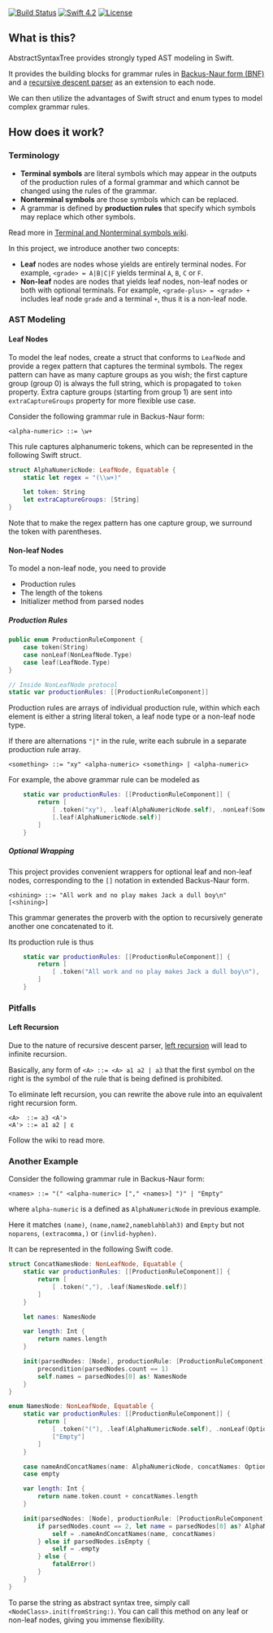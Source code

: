 [![Build Status](https://travis-ci.com/DJBen/AbstractSyntaxTree.svg?branch=master)](https://travis-ci.com/DJBen/AbstractSyntaxTree)
[![Swift 4.2](https://img.shields.io/badge/swift-4.2-red.svg?style=flat)](https://developer.apple.com/swift)
[![License](https://img.shields.io/badge/license-MIT-lightgrey.svg)](https://opensource.org/licenses/MIT)


## What is this?
AbstractSyntaxTree provides strongly typed AST modeling in Swift.

It provides the building blocks for grammar rules in [Backus-Naur form (BNF)](https://en.wikipedia.org/wiki/Backus–Naur_form) and a [recursive descent parser](https://en.wikipedia.org/wiki/Recursive_descent_parser) as an extension to each node.

We can then utilize the advantages of Swift struct and enum types to model complex grammar rules.

## How does it work?

### Terminology
- **Terminal symbols** are literal symbols which may appear in the outputs of the production rules of a formal grammar and which cannot be changed using the rules of the grammar.
- **Nonterminal symbols** are those symbols which can be replaced.
- A grammar is defined by **production rules** that specify which symbols may replace which other symbols.

Read more in [Terminal and Nonterminal symbols wiki](https://en.wikipedia.org/wiki/Terminal_and_nonterminal_symbols).

In this project, we introduce another two concepts:

- **Leaf** nodes are nodes whose yields are entirely terminal nodes. For example, `<grade> = A|B|C|F` yields terminal `A`, `B`, `C` or `F`.
- **Non-leaf** nodes are nodes that yields leaf nodes, non-leaf nodes or both with optional terminals. For example, `<grade-plus> = <grade> +` includes leaf node `grade` and a terminal `+`, thus it is a non-leaf node.

### AST Modeling

#### Leaf Nodes

To model the leaf nodes, create a struct that conforms to `LeafNode` and provide a regex pattern that captures the terminal symbols. The regex pattern can have as many capture groups as you wish; the first capture group (group 0) is always the full string, which is propagated to `token` property. Extra capture groups (starting from group 1) are sent into `extraCaptureGroups` property for more flexible use case.

Consider the following grammar rule in Backus-Naur form:

 ```
 <alpha-numeric> ::= \w+
```
This rule captures alphanumeric tokens, which can be represented in the following Swift struct.

```swift
struct AlphaNumericNode: LeafNode, Equatable {
    static let regex = "(\\w+)"

    let token: String
    let extraCaptureGroups: [String]
}
```
Note that to make the regex pattern has one capture group, we surround the token with parentheses.

#### Non-leaf Nodes

To model a non-leaf node, you need to provide

- Production rules
- The length of the tokens
- Initializer method from parsed nodes

##### Production Rules
```swift
public enum ProductionRuleComponent {
    case token(String)
    case nonLeaf(NonLeafNode.Type)
    case leaf(LeafNode.Type)
}

// Inside NonLeafNode protocol
static var productionRules: [[ProductionRuleComponent]]
```

Production rules are arrays of individual production rule, within which each element is either a string literal token, a leaf node type or a non-leaf node type.

If there are alternations `"|"` in the rule, write each subrule in a separate production rule array.

```
<something> ::= "xy" <alpha-numeric> <something> | <alpha-numeric>
```
For example, the above grammar rule can be modeled as

```swift
    static var productionRules: [[ProductionRuleComponent]] {
        return [
            [ .token("xy"), .leaf(AlphaNumericNode.self), .nonLeaf(Something.self)],
            [.leaf(AlphaNumericNode.self)]
        ]
    }
```
##### Optional Wrapping

This project provides convenient wrappers for optional leaf and non-leaf nodes, corresponding to the `[]` notation in extended Backus-Naur form.

```
<shining> ::= "All work and no play makes Jack a dull boy\n" [<shining>]
```
This grammar generates the proverb with the option to recursively generate another one concatenated to it.

Its production rule is thus
```swift
    static var productionRules: [[ProductionRuleComponent]] {
        return [
            [ .token("All work and no play makes Jack a dull boy\n"), .nonLeaf(OptionalNonLeafNode<ShiningNode>.self)]
        ]
    }
```

### Pitfalls

#### Left Recursion

Due to the nature of recursive descent parser, [left recursion](https://en.wikipedia.org/wiki/Left_recursion) will lead to infinite recursion.

Basically, any form of `<A> ::= <A> a1 a2 | a3` that the first symbol on the right is the symbol of the rule that is being defined is prohibited.

To eliminate left recursion, you can rewrite the above rule into an equivalent right recursion form.
```
<A>  ::= a3 <A'>
<A'> ::= a1 a2 | ε
```

Follow the wiki to read more.

### Another Example

Consider the following grammar rule in Backus-Naur form:
 ```
 <names> ::= "(" <alpha-numeric> ["," <names>] ")" | "Empty"  
```
where `alpha-numeric` is a defined as `AlphaNumericNode` in previous example.

Here it matches `(name)`, `(name,name2,nameblahblah3)` and `Empty` but not `noparens`, `(extracomma,)` or `(invlid-hyphen)`.

It can be represented in the following Swift code.

```swift
struct ConcatNamesNode: NonLeafNode, Equatable {
    static var productionRules: [[ProductionRuleComponent]] {
        return [
            [ .token(","), .leaf(NamesNode.self)]
        ]
    }

    let names: NamesNode

    var length: Int { 
        return names.length 
    }

    init(parsedNodes: [Node], productionRule: [ProductionRuleComponent]) {
        precondition(parsedNodes.count == 1)
        self.names = parsedNodes[0] as! NamesNode
    }
}

enum NamesNode: NonLeafNode, Equatable {
    static var productionRules: [[ProductionRuleComponent]] {
        return [
            [ .token("("), .leaf(AlphaNumericNode.self), .nonLeaf(OptionalNonLeafNode<ConcatNamesNode>.self), .token(")")],
            ["Empty"]
        ]
    }

    case nameAndConcatNames(name: AlphaNumericNode, concatNames: OptionalNonLeafNode<ConcatNamesNode>)
    case empty

    var length: Int {
        return name.token.count + concatNames.length
    }

    init(parsedNodes: [Node], productionRule: [ProductionRuleComponent]) {
        if parsedNodes.count == 2, let name = parsedNodes[0] as? AlphaNumericNode, let concatNames = parsedNodes[1] as? OptionalNonLeafNode<ConcatNamesNode> {
            self = .nameAndConcatNames(name, concatNames)
        } else if parsedNodes.isEmpty {
            self = .empty
        } else {
            fatalError()
        }
    }
}
```

To parse the string as abstract syntax tree, simply call `<NodeClass>.init(fromString:)`. You can call this method on any leaf or non-leaf nodes, giving you immense flexibility.

